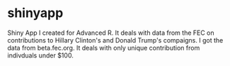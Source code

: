 # shinyapp
Shiny App I created for Advanced R.  It deals with data from the FEC on contributions to Hillary Clinton's and Donald Trump's compaigns.
I got the data from beta.fec.org. It deals with only unique contribution from indivduals under $100.
